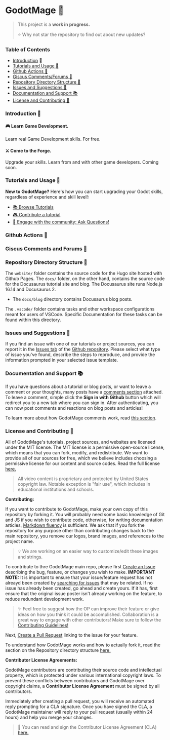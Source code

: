 # GodotMage 🧙‍
> This project is a **work in progress.** 
> 
> ⭐ Why not star the repository to find out about new updates?

### Table of Contents
- [Introduction](#introduction-) 👋
- [Tutorials and Usage 🌠](#tutorials-and-usage-)
- [Github Actions 🚀](#github-actions-)
- [Giscus Comments/Forums 💎](#giscus-comments-and-forums-)
- [Repository Directory Structure 📁](#repository-directory-structure-)
- [Issues and Suggestions 💬](#issues-and-suggestions-)
- [Documentation and Support 📚](#documentation-and-support-)
- [License and Contributing 🔗](#license-and-contributing-)
### Introduction 👋
#### 🎮 Learn Game Development.
Learn real Game Development skills. For free.

#### ⚔ Come to the Forge.
Upgrade your skills. Learn from and with other game developers. Coming soon.

### Tutorials and Usage 🌠
**New to GodotMage?** Here's how you can start upgrading your Godot skills, regardless of experience and skill level!:

- [📚 Browse Tutorials](https://joshpinto6.github.io/GodotMage/docs)
- [🎮 Contribute a tutorial](#license-and-contributing-)
- [💬 Engage with the community: Ask Questions!](https://github.com/joshpinto6/GodotMage/Discussions)

### Github Actions 🚀

### Giscus Comments and Forums 💎

### Repository Directory Structure 📁
The `website/` folder contains the source code for the Hugo site hosted with Github Pages. The `docs/` folder, on the other hand, contains the source code for the Docusaurus tutorial site and blog. The Docusaurus site runs Node.js 16.14 and Docusaurus 2.

- The `docs/blog` directory contains Docusaurus blog posts.

The `.vscode/` folder contains tasks and other workspace configurations meant for users of VSCode. Specific Documentation for these tasks can be found within this directory.

### Issues and Suggestions 💬
If you find an issue with one of our tutorials or project sources, you can report it in the [Issues tab](https://github.com/joshpinto6/GodotMage/Issues) of the [Github repository](https://github.com/joshpinto6/GodotMage). Please select what type of issue you've found, describe the steps to reproduce, and provide the information prompted in your selected issue template.

### Documentation and Support 📚
If you have questions about a tutorial or blog posts, or want to leave a comment or your thoughts, many posts have a [comments section](https://giscus.app/) attached. To leave a comment, simple click the **Sign in with Github** button which will redirect you to a new tab where you can sign in. After authenticating, you can now post comments and reactions on blog posts and articles! 

To learn more about how GodotMage comments work, read [this section](#giscus-comments-and-forums-).

### License and Contributing 🔗
All of GodotMage's tutorials, project sources, and websites are licensed under the MIT license. The MIT license is a permissive open-source license, which means that you can fork, modify, and redistribute. We want to provide all of our sources for free, which we believe includes choosing a permissive license for our content and source codes. Read the full license [here.](LICENSE)

> All video content is proprietary and protected by United States copyright law. Notable exception is "fair use", which includes in educational institutions and schools.

**Contributing:** 

If you want to contribute to GodotMage, make your own copy of this repository by forking it. You will probably need some basic knowledge of Git and JS if you wish to contribute code, otherwise, for writing documentation articles, [Markdown fluency](https://www.markdownguide.org/) is sufficient. We ask that if you fork the repository for any purpose other than contributing changes back to the main repository, you remove our logos, brand images, and references to the project name.

> 💡 We are working on an easier way to customize/edit these images and strings. 

To contribute to thre GodotMage main repo, please first [Create an Issue](https://github.com/joshpinto6/GodotMage/issues/new/choose) describing the bug, feature, or changes you wish to make. **IMPORTANT NOTE:** It is important to ensure that your issue/feature request has not alreayd been created by [searching for issues](https://github.com/joshpinto6/GodotMage/search?type=issues) that may be related. If no issue has already been created, go ahead and create yours. If it has, first ensure that the original issue poster isn't already working on the feature, to reduce redundant development work. 

> ✨ Feel free to suggest how the OP can improve their feature or give ideas on how you think it could be accomplished. Collaboration is a great way to engage with other contributors! Make sure to follow the [Contributing Guidelines!](CONTRIBUTING.md)

Next, [Create a Pull Request](https://github.com/joshpinto6/GodotMage/pulls) linking to the issue for your feature. 

To understand how GodotMage works and how to actually fork it, read the section on the Repository directory structure [here.](#repository-directory-structure-)

**Contributor License Agreements:**

GodotMage contributors are contributing their source code and intellectual property, which is protected under various international copyright laws. To prevent these conflicts between contributors and  GodotMage over copyright claims, a **Contributor License Agreement** must be signed by all contributors. 

Immediately after creating a pull request, you will receive an automated reply prompting for a CLA signature. Once you have signed the CLA, a GodotMage maintainer will reply to your pull request (usually within 24 hours) and help you merge your changes. 

> 📃 You can read and sign the Contributor License Agreement (CLA) [here.](https://cla-assistant.io/joshpinto6/GodotMage) 
